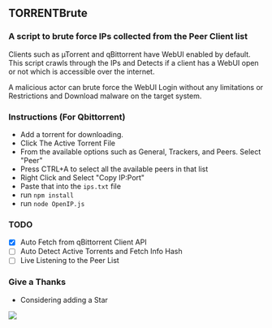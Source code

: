 ## TORRENTBrute

### A script to brute force IPs collected from the Peer Client list 

Clients such as µTorrent and qBittorrent have WebUI enabled by default. This script crawls through the IPs and Detects if a client has a WebUI open or not which is accessible over the internet. 

A malicious actor can brute force the WebUI Login without any limitations or Restrictions and Download malware on the target system.

### Instructions (For Qbittorrent)

- Add a torrent for downloading.
- Click The Active Torrent File
- From the available options such as General, Trackers, and Peers. Select "Peer" 
- Press CTRL+A to select all the available peers in that list
- Right Click and Select "Copy IP:Port"
- Paste that into the `ips.txt` file
- run `npm install`
- run `node OpenIP.js`

### TODO

- [X] Auto Fetch from qBittorrent Client API
- [ ] Auto Detect Active Torrents and Fetch Info Hash
- [ ] Live Listening to the Peer List

### Give a Thanks

- Considering adding a Star

<a href="https://www.buymeacoffee.com/eniamza"><img src="https://img.buymeacoffee.com/button-api/?text=Buy me a Lollipop&emoji=&slug=eniamza&button_colour=5F7FFF&font_colour=ffffff&font_family=Cookie&outline_colour=000000&coffee_colour=FFDD00" /></a>